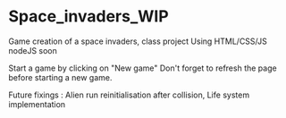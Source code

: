 # Space_invaders_WIP

Game creation of a space invaders, class project
Using HTML/CSS/JS
nodeJS soon

Start a game by clicking on "New game"
    Don't forget to refresh the page before
    starting a new game.
    
Future fixings : 
    Alien run reinitialisation after collision, 
    Life system implementation 